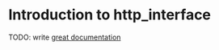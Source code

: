 # Introduction to http_interface

TODO: write [great documentation](http://jacobian.org/writing/great-documentation/what-to-write/)
